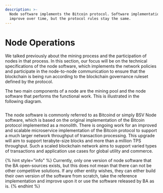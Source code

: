 ```yaml
---
description: >-
  Node software implements the Bitcoin protocol. Software implementations
  improve over time, but the protocol rules stay the same.
---
```


# Node Operations

We talked previously about the mining process and the participation of nodes in that process. In this section, our focus will be on the technical specifications of the node software, which implements the network policies and participate in the node-to-node communication to ensure that the blockchain is being run according to the blockchain governance ruleset defined by the protocol.

The two main components of a node are the mining pool and the node software that performs the functional work. This is illustrated in the following diagram.

<figure><img src="https://github.com/jonesjBSV/bsv-skills-center/blob/master/bsv-skills-center/bsv-protocol-documentation/.gitbook/assets/NodeAndItsOperations_Slide01.png" alt=""><figcaption></figcaption></figure>

The node software is commonly referred to as Bitcoind or simply BSV Node software, which is based on the original implementation of the Bitcoin protocol implemented as a monolith. There is ongoing work for an improved and scalable microservice implementation of the Bitcoin protocol to support a much larger network throughput of transaction processing. This upgrade will aim to support terabyte-size blocks and more than a million TPS throughput. Such a scaled blockchain network aims to support varied types of transactions and application use cases for global utility and commerce.

{% hint style="info" %}
Currently, only one version of node software that the BA open-sources exists, but this does not mean that there can not be other competitive solutions. If any other entity wishes, they can either build their own version of the software from scratch, take the reference implementation and improve upon it or use the software released by BA as is.
{% endhint %}

